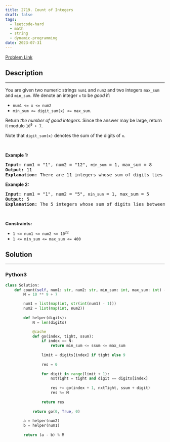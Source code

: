 ```yaml
---
title: 2719. Count of Integers
draft: false
tags: 
  - leetcode-hard
  - math
  - string
  - dynamic-programming
date: 2023-07-31
---
```


[Problem Link](https://leetcode.com/problems/count-of-integers/)

## Description

---
<p>You are given two numeric strings <code>num1</code> and <code>num2</code> and two integers <code>max_sum</code> and <code>min_sum</code>. We denote an integer <code>x</code> to be <em>good</em> if:</p>

<ul>
	<li><code>num1 &lt;= x &lt;= num2</code></li>
	<li><code>min_sum &lt;= digit_sum(x) &lt;= max_sum</code>.</li>
</ul>

<p>Return <em>the number of good integers</em>. Since the answer may be large, return it modulo <code>10<sup>9</sup> + 7</code>.</p>

<p>Note that <code>digit_sum(x)</code> denotes the sum of the digits of <code>x</code>.</p>

<p>&nbsp;</p>
<p><strong class="example">Example 1:</strong></p>

<pre>
<strong>Input:</strong> num1 = &quot;1&quot;, num2 = &quot;12&quot;, <code>min_sum</code> = 1, max_sum = 8
<strong>Output:</strong> 11
<strong>Explanation:</strong> There are 11 integers whose sum of digits lies between 1 and 8 are 1,2,3,4,5,6,7,8,10,11, and 12. Thus, we return 11.
</pre>

<p><strong class="example">Example 2:</strong></p>

<pre>
<strong>Input:</strong> num1 = &quot;1&quot;, num2 = &quot;5&quot;, <code>min_sum</code> = 1, max_sum = 5
<strong>Output:</strong> 5
<strong>Explanation:</strong> The 5 integers whose sum of digits lies between 1 and 5 are 1,2,3,4, and 5. Thus, we return 5.
</pre>

<p>&nbsp;</p>
<p><strong>Constraints:</strong></p>

<ul>
	<li><code>1 &lt;= num1 &lt;= num2 &lt;= 10<sup>22</sup></code></li>
	<li><code>1 &lt;= min_sum &lt;= max_sum &lt;= 400</code></li>
</ul>


## Solution

---
### Python3
``` py title='count-of-integers'
class Solution:
    def count(self, num1: str, num2: str, min_sum: int, max_sum: int) -> int:
        M = 10 ** 9 + 7

        num1 = list(map(int, str(int(num1) - 1)))
        num2 = list(map(int, num2))
        
        def helper(digits):
            N = len(digits)

            @cache
            def go(index, tight, ssum):
                if index == N:
                    return min_sum <= ssum <= max_sum
                
                limit = digits[index] if tight else 9
                
                res = 0
                
                for digit in range(limit + 1):
                    nxtTight = tight and digit == digits[index]
                    
                    res += go(index + 1, nxtTight, ssum + digit)
                    res %= M
                
                return res
            
            return go(0, True, 0)
        
        a = helper(num2)
        b = helper(num1)
        
        return (a - b) % M
```

